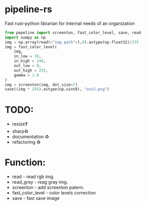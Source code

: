 # pipeline-rs
Fast rust-python librarian for internal needs of an organization
```py
from pepeline import screenton, fast_color_level, save, read
import numpy as np
img = np.array(read(<"img path">),0).astype(np.float32)/255
img = fast_color_level(
    img,     
    in_low = 10,
    in_high = 240,
    out_low = 0,
    out_high = 255,
    gamma = 1.0
)
img = screenton(img, dot_size=7)
save((img * 255).astype(np.uint8), "out2.png")
```
# TODO:
- resize❓
- sharp♻️
- documentation ♻️
- refactoring ♻️
# Function:
- read - read rgb img.
- read_gray - reag gray img.
- screenton - add screenton patern.
- fast_color_level - color levels correction
- save - fast save image
